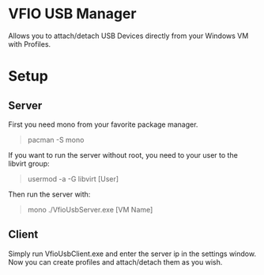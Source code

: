 # VFIO USB Manager
Allows you to attach/detach USB Devices directly from your Windows VM with Profiles.

# Setup
## Server
First you need mono from your favorite package manager.
> pacman -S mono

If you want to run the server without root, you need to your user to the libvirt group:
> usermod -a -G libvirt [User]

Then run the server with:
> mono ./VfioUsbServer.exe [VM Name]

## Client
Simply run VfioUsbClient.exe and enter the server ip in the settings window. Now you can create profiles and attach/detach them as you wish.